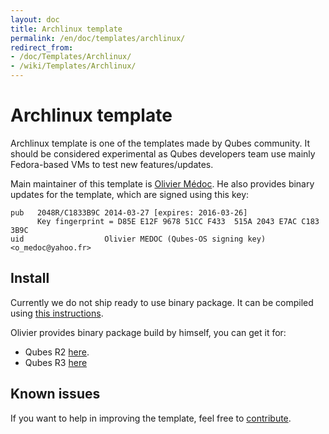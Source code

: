 ```yaml
---
layout: doc
title: Archlinux template
permalink: /en/doc/templates/archlinux/
redirect_from:
- /doc/Templates/Archlinux/
- /wiki/Templates/Archlinux/
---
```


Archlinux template
===============

Archlinux template is one of the templates made by Qubes community. It should
be considered experimental as Qubes developers team use mainly Fedora-based VMs
to test new features/updates.

Main maintainer of this template is [Olivier Médoc](mailto:o_medoc@yahoo.fr).
He also provides binary updates for the template, which are signed using this
key:

    pub   2048R/C1833B9C 2014-03-27 [expires: 2016-03-26]
          Key fingerprint = D85E E12F 9678 51CC F433  515A 2043 E7AC C183 3B9C
    uid                  Olivier MEDOC (Qubes-OS signing key) <o_medoc@yahoo.fr>


Install
-------

Currently we do not ship ready to use binary package. It can be compiled using
[this instructions](/doc/BuildingArchlinuxTemplate/).

Olivier provides binary package build by himself, you can get it for:
* Qubes R2 [here](https://groups.google.com/d/msgid/qubes-devel/54CE3FB1.3050708%40yahoo.fr).
* Qubes R3 [here](https://groups.google.com/d/msg/qubes-users/RI3KQVEEc30/h5nsNw_SHTQJ)



Known issues
------------

If you want to help in improving the template, feel free to [contribute](/doc/ContributingHowto/).
